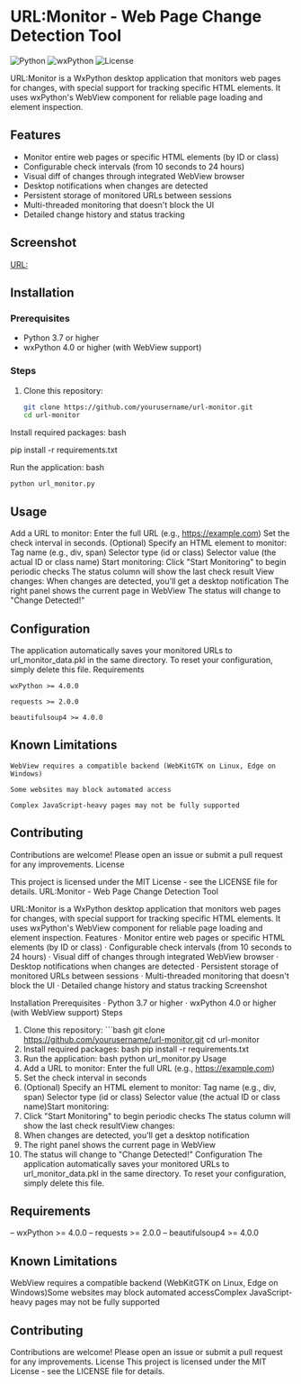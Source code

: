 # URL:Monitor - Web Page Change Detection Tool

![Python](https://img.shields.io/badge/python-3.7+-blue.svg)
![wxPython](https://img.shields.io/badge/wxPython-4.0+-green.svg)
![License](https://img.shields.io/badge/license-MIT-orange.svg)

URL:Monitor is a WxPython desktop application that monitors web pages for changes, with special support for tracking specific HTML elements. It uses wxPython's WebView component for reliable page loading and element inspection.

## Features

- Monitor entire web pages or specific HTML elements (by ID or class)
- Configurable check intervals (from 10 seconds to 24 hours)
- Visual diff of changes through integrated WebView browser
- Desktop notifications when changes are detected
- Persistent storage of monitored URLs between sessions
- Multi-threaded monitoring that doesn't block the UI
- Detailed change history and status tracking

## Screenshot

[URL:](images/url_monitor.png "Main application window showing URL list and WebView")

## Installation

### Prerequisites
- Python 3.7 or higher
- wxPython 4.0 or higher (with WebView support)

### Steps
1. Clone this repository:
   ```bash
   git clone https://github.com/yourusername/url-monitor.git
   cd url-monitor
Install required packages:
bash

pip install -r requirements.txt

Run the application:
bash

    python url_monitor.py

## Usage

Add a URL to monitor:
Enter the full URL (e.g., https://example.com)
Set the check interval in seconds.
(Optional) Specify an HTML element to monitor:
Tag name (e.g., div, span)
Selector type (id or class)
Selector value (the actual ID or class name)
Start monitoring:
Click "Start Monitoring" to begin periodic checks
The status column will show the last check result
View changes:
When changes are detected, you'll get a desktop notification
The right panel shows the current page in WebView
 The status will change to "Change Detected!"

## Configuration

The application automatically saves your monitored URLs to url_monitor_data.pkl in the same directory. To reset your configuration, simply delete this file.
Requirements

    wxPython >= 4.0.0

    requests >= 2.0.0

    beautifulsoup4 >= 4.0.0

## Known Limitations

    WebView requires a compatible backend (WebKitGTK on Linux, Edge on Windows)

    Some websites may block automated access

    Complex JavaScript-heavy pages may not be fully supported

## Contributing

Contributions are welcome! Please open an issue or submit a pull request for any improvements.
License

This project is licensed under the MIT License - see the LICENSE file for details.
URL:Monitor - Web Page Change Detection Tool
  
URL:Monitor is a WxPython desktop application that monitors web pages for changes, with special support for tracking specific HTML elements. It uses wxPython's WebView component for reliable page loading and element inspection.
Features
·	Monitor entire web pages or specific HTML elements (by ID or class)
·	Configurable check intervals (from 10 seconds to 24 hours)
·	Visual diff of changes through integrated WebView browser
·	Desktop notifications when changes are detected
·	Persistent storage of monitored URLs between sessions
·	Multi-threaded monitoring that doesn't block the UI
·	Detailed change history and status tracking
Screenshot

Installation
Prerequisites
·	Python 3.7 or higher
·	wxPython 4.0 or higher (with WebView support)
Steps
1.	Clone this repository: ```bash git clone https://github.com/yourusername/url-monitor.git cd url-monitor
2.	Install required packages: bash
pip install -r requirements.txt
1.	Run the application: bash
python url_monitor.py
Usage
1.	Add a URL to monitor:    Enter the full URL (e.g., https://example.com)    
2.	Set the check interval in seconds   
3.	 (Optional) Specify an HTML element to monitor:        Tag name (e.g., div, span)        Selector type (id or class)        Selector value (the actual ID or class name)Start monitoring:   
4.	 Click "Start Monitoring" to begin periodic checks    The status column will show the last check resultView changes:    
5.	When changes are detected, you'll get a desktop notification   
6.	 The right panel shows the current page in WebView    
7.	The status will change to "Change Detected!"
Configuration
The application automatically saves your monitored URLs to url_monitor_data.pkl in the same directory. To reset your configuration, simply delete this file. 

## Requirements
 –	wxPython >= 4.0.0
 –	requests >= 2.0.0
 –	beautifulsoup4 >= 4.0.0

## Known Limitations
WebView requires a compatible backend (WebKitGTK on Linux, Edge on Windows)Some websites may block automated accessComplex JavaScript-heavy pages may not be fully supported

## Contributing
Contributions are welcome! Please open an issue or submit a pull request for any improvements. License
This project is licensed under the MIT License - see the LICENSE file for details. 


